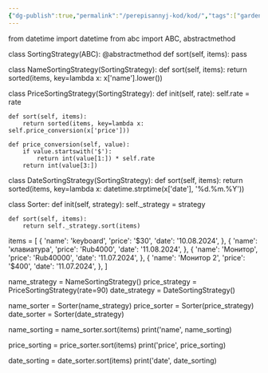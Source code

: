 ```yaml
---
{"dg-publish":true,"permalink":"/perepisannyj-kod/kod/","tags":["gardenEntry"]}
---
```


from datetime import datetime
from abc import ABC, abstractmethod

class SortingStrategy(ABC):
    @abstractmethod
    def sort(self, items):
        pass

class NameSortingStrategy(SortingStrategy):
    def sort(self, items):
        return sorted(items, key=lambda x: x['name'].lower())

class PriceSortingStrategy(SortingStrategy):
    def init(self, rate):
        self.rate = rate

    def sort(self, items):
        return sorted(items, key=lambda x: self.price_conversion(x['price']))

    def price_conversion(self, value):
        if value.startswith('$'):
            return int(value[1:]) * self.rate
        return int(value[3:])

class DateSortingStrategy(SortingStrategy):
    def sort(self, items):
        return sorted(items, key=lambda x: datetime.strptime(x['date'], '%d.%m.%Y'))

class Sorter:
    def init(self, strategy):
        self._strategy = strategy

    def sort(self, items):
        return self._strategy.sort(items)

items = [
    {
        'name': 'keyboard',
        'price': '$30',
        'date': '10.08.2024',
    },
    {
        'name': 'клавиатура',
        'price': 'Rub4000',
        'date': '11.08.2024',
    },
    {
        'name': 'Монитор',
        'price': 'Rub40000',
        'date': '11.07.2024',
    },
    {
        'name': 'Монитор 2',
        'price': '$400',
        'date': '11.07.2024',
    },
]


name_strategy = NameSortingStrategy()
price_strategy = PriceSortingStrategy(rate=90)
date_strategy = DateSortingStrategy()


name_sorter = Sorter(name_strategy)
price_sorter = Sorter(price_strategy)
date_sorter = Sorter(date_strategy)


name_sorting = name_sorter.sort(items)
print('name', name_sorting)

price_sorting = price_sorter.sort(items)
print('price', price_sorting)

date_sorting = date_sorter.sort(items)
print('date', date_sorting)